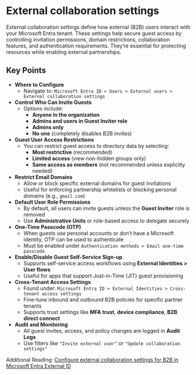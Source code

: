 # External collaboration settings

External collaboration settings define how external (B2B) users interact with your Microsoft Entra tenant. These settings help secure guest access by controlling invitation permissions, domain restrictions, collaboration features, and authentication requirements. They’re essential for protecting resources while enabling external partnerships.

## Key Points

- **Where to Configure**
  - Navigate to:
    `Microsoft Entra ID > Users > External users > External collaboration settings`
- **Control Who Can Invite Guests**
  - Options include:
    - **Anyone in the organization**
    - **Admins and users in Guest Inviter role**
    - **Admins only**
    - **No one** (completely disables B2B invites)
- **Guest User Access Restrictions**
  - You can restrict guest access to directory data by selecting:
    - **Most restrictive** (recommended)
    - **Limited access** (view non-hidden groups only)
    - **Same access as members** (not recommended unless explicitly needed)
- **Restrict Email Domains**
  - Allow or block specific external domains for guest invitations
  - Useful for enforcing partnership whitelists or blocking personal domains (e.g., `gmail.com`)
- **Default User Role Permissions**
  - By default, all users can invite guests unless the **Guest Inviter** role is removed
  - Use **Administrative Units** or role-based access to delegate securely
- **One-Time Passcode (OTP)**
  - When guests use personal accounts or don’t have a Microsoft identity, OTP can be used to authenticate
  - Must be enabled under `Authentication methods > Email one-time passcode`
- **Enable/Disable Guest Self-Service Sign-up**
  - Supports self-service access workflows using **External Identities > User flows**
  - Useful for apps that support Just-in-Time (JIT) guest provisioning
- **Cross-Tenant Access Settings**
  - Found under: `Microsoft Entra ID > External Identities > Cross-tenant access settings`
  - Fine-tune inbound and outbound B2B policies for specific partner tenants
  - Supports trust settings like **MFA trust**, **device compliance**, **B2B direct connect**
- **Audit and Monitoring**
  - All guest invites, access, and policy changes are logged in **Audit Logs**
  - Use filters like `"Invite external user"` or `"Update collaboration settings"`

Additional Reading: [Configure external collaboration settings for B2B in Microsoft Entra External ID](https://learn.microsoft.com/en-us/entra/external-id/external-collaboration-settings-configure)
